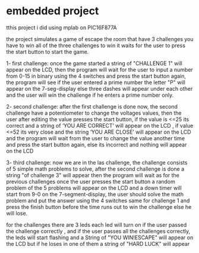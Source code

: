# embedded project
tthis project i did using mplab on PIC16F877A

the project simulates a game of escape the room that have 3 challenges you have to win all of the three challenges to win
it waits for the user to press the start button to start the game.

1- first challenge:
once the game started a string of "CHALLENGE 1" will appear on the LCD, then the program will wait for the user to input a number from 0-15 in binary using the 4 switches and press the start button again, the program will see if the user entered a prime number the letter "P" will appear on the 7-seg-display else three dashes will appear under each other and the user will win the challenge if he enters a prime number only.

2- second challenge:
after the first challenge is done now, the second challenge have a potentiometer to change the voltages values, then the user after editing the value presses the start button, if the value is <=25 its correct and a 
string of ‘YOU ARE CORRECT’ will appear on the LCD , if value <=52 its very close and the string ‘YOU ARE CLOSE’ will appear on the LCD and the 
program will wait from the user to change the value another time and press the start button again, else its incorrect and nothing will appear on the LCD 

3- third challenge:
now we are in the las challenge, the challenge consists of 5 simple math problems to solve, after the second challenge is done a string "of challenge 3" will appear then the program will wait as for the previous challenges once the user presses the start button a random problem of the 5 problems will appear on the LCD and a down timer will start from 9-0 on the 7-segment-display, the user should solve the math problem and put the answer using the 4 switches same for challenge 1 and press the finish button before the time runs out to win the challenge else he will lose.

for the challenges there are 3 leds each led will turn on if the user passed the challenge correctly , and if the user passes all the challenges correctly, the leds will start flashing and a String of "YOU WIN!ESCAPE" will appear on the LCD but if he loses in one of them a string of "HARD LUCK" will appear
